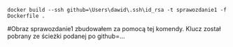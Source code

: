 `docker build --ssh github=\Users\dawid\.ssh\id_rsa -t sprawozdanie1 -f Dockerfile .`

#Obraz sprawozdanie1 zbudowałem za pomocą tej komendy. Klucz został pobrany ze ścieżki podanej po github=... 
